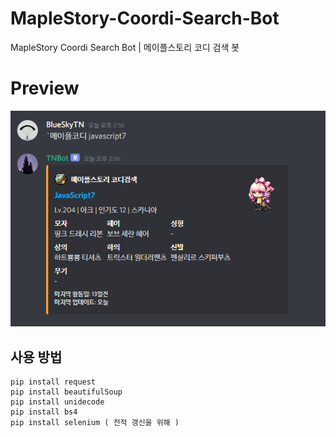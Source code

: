 # MapleStory-Coordi-Search-Bot
MapleStory Coordi Search Bot | 메이플스토리 코디 검색 봇



# Preview 

<img src="https://github.com/blueskytn/MapleStory-Coordi-Search-Bot/blob/master/example.PNG"></img>

## 사용 방법 

```
pip install request
pip install beautifulSoup
pip install unidecode
pip install bs4
pip install selenium ( 전적 갱신을 위해 )
```
